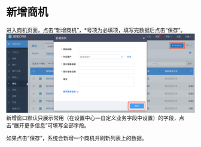 # **新增商机**

进入商机页面，点击“新增商机”，\*号项为必填项，填写完数据后点击“保存”。![](/assets/新增商机01.png)新增窗口默认只展示常用（在设置中心—自定义业务字段中设置）的字段，点击“展开更多信息”可填写全部字段。

如果点击“保存”，系统会新增一个商机并刷新列表上的数据。

